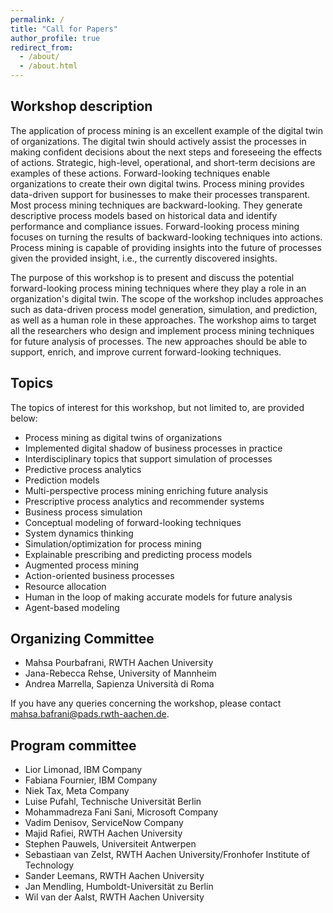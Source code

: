 ```yaml
---
permalink: /
title: "Call for Papers"
author_profile: true
redirect_from: 
  - /about/
  - /about.html
---
```


## Workshop description
The application of process mining is an excellent example of the digital twin of organizations. The digital twin should actively assist the processes in making confident decisions about the next steps and foreseeing the effects of actions. Strategic, high-level, operational, and short-term decisions are examples of these actions. Forward-looking techniques enable organizations to create their own digital twins. Process mining provides data-driven support for businesses to make their processes transparent. Most process mining techniques are backward-looking. They generate descriptive process models based on historical data and identify performance and compliance issues. Forward-looking process mining focuses on turning the results of backward-looking techniques into actions. Process mining is capable of providing insights into the future of processes given the provided insight, i.e., the currently discovered insights.

The purpose of this workshop is to present and discuss the potential forward-looking process mining techniques where they play a role in an organization's digital twin. The scope of the workshop includes approaches such as data-driven process model generation, simulation, and prediction, as well as a human role in these approaches.  The workshop aims to target all the researchers who design and implement process mining techniques for future analysis of processes. The new approaches should be able to support, enrich, and improve current forward-looking techniques.

## Topics
The topics of interest for this workshop, but not limited to, are provided below:

*   Process mining as digital twins of organizations
*   Implemented digital shadow of business processes in practice 
*   Interdisciplinary topics that support simulation of processes
*   Predictive process analytics
*   Prediction models 
*   Multi-perspective process mining enriching future analysis
*   Prescriptive process analytics and recommender systems
*   Business process simulation 
*   Conceptual modeling of forward-looking techniques
*   System dynamics thinking 
*   Simulation/optimization for process mining
*   Explainable prescribing and predicting process models 
*   Augmented process mining 
*   Action-oriented business processes
*   Resource allocation 
*   Human in the loop of making accurate models for future analysis
*   Agent-based modeling


## Organizing Committee

*	Mahsa Pourbafrani, RWTH Aachen University
*	Jana-Rebecca Rehse, University of Mannheim
*	Andrea Marrella, Sapienza Università di Roma

If you have any queries concerning the workshop, please contact mahsa.bafrani@pads.rwth-aachen.de.

## Program committee

* Lior Limonad, IBM Company
* Fabiana Fournier, IBM Company
* Niek Tax, Meta Company
*	Luise Pufahl, Technische Universität Berlin
*	Mohammadreza Fani Sani, Microsoft Company
*	Vadim Denisov, ServiceNow Company
*	Majid Rafiei, RWTH Aachen University
*	Stephen Pauwels, Universiteit Antwerpen
*	Sebastiaan van Zelst, RWTH Aachen University/Fronhofer Institute of Technology
*	Sander Leemans, RWTH Aachen University
*	Jan Mendling, Humboldt-Universität zu Berlin
*	Wil van der Aalst, RWTH Aachen University

